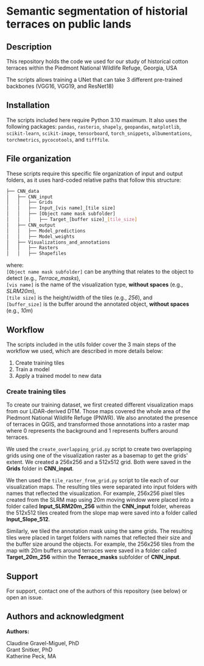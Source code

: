 # Semantic segmentation of historial terraces on public lands
## Description
This repository holds the code we used for our study of historical cotton terraces within the Piedmont National Wildlife Refuge, Georgia, USA

The scripts allows training a UNet that can take 3 different pre-trained backbones (VGG16, VGG19, and ResNet18)

## Installation
The scripts included here require Python 3.10 maximum. It also uses the following packages: `pandas`, `rasterio`, `shapely`, `geopandas`, `matplotlib`, `scikit-learn`, `scikit-image`, `tensorboard`, `torch_snippets`, `albumentations`, `torchmetrics`, `pycocotools`, and `tifffile`.

## File organization
These scripts require this specific file organization of input and output folders, as it uses hard-coded relative paths that follow this structure:
```bash
├── CNN_data
│   ├── CNN_input
│   │   ├── Grids
│   │   ├── Input_[vis name]_[tile size]
│   │   ├── [Object name mask subfolder]
│   │   │   ├── Target_[buffer size]_[tile_size]
│   ├── CNN_output
│   │   ├── Model_predictions
│   │   ├── Model_weights
│   ├── Visualizations_and_annotations
│   │   ├── Rasters
│   │   ├── Shapefiles
```

where:\
`[Object name mask subfolder]` can be anything that relates to the object to detect (e.g., *Terrace_masks*),\
`[vis name]` is the name of the visualization type, **without spaces** (e.g., *SLRM20m*),\
`[tile size]` is the height/width of the tiles (e.g., *256*), and\
`[buffer_size]` is the buffer around the annotated object, **without spaces** (e.g., *10m*)

## Workflow
The scripts included in the utils folder cover the 3 main steps of the workflow we used, which are described in more details below:
1. Create training tiles
2. Train a model
3. Apply a trained model to new data

### Create training tiles
To create our training dataset, we first created different visualization maps from our LiDAR-derived DTM. Those maps covered the whole area of the Piedmont National Wildlife Refuge (PNWR). We also annotated the presence of terraces in QGIS, and transformed those annotations into a raster map where 0 represents the background and 1 represents buffers around terraces.

We used the `create_overlapping_grid.py` script to create two overlapping grids using one of the visualization raster as a basemap to get the grids' extent. We created a 256x256 and a 512x512 grid. Both were saved in the **Grids** folder in **CNN_input**.

We then used the `tile_raster_from_grid.py` script to tile each of our visualization maps. The resulting tiles were separated into input folders with names that reflected the visualization. For example, 256x256 pixel tiles created from the SLRM map using 20m moving window were placed into a folder called **Input_SLRM20m_256** within the **CNN_input** folder, whereas the 512x512 tiles created from the slope map were saved into a folder called **Input_Slope_512**.

Similarly, we tiled the annotation mask using the same grids. The resulting tiles were placed in target folders with names that reflected their size and the buffer size around the objects. For example, the 256x256 tiles from the map with 20m buffers around terraces were saved in a folder called **Target_20m_256** within the **Terrace_masks** subfolder of **CNN_input**.

## Support
For support, contact one of the authors of this repository (see below) or open an issue.

## Authors and acknowledgment
**Authors:**

Claudine Gravel-Miguel, PhD\
Grant Snitker, PhD\
Katherine Peck, MA
